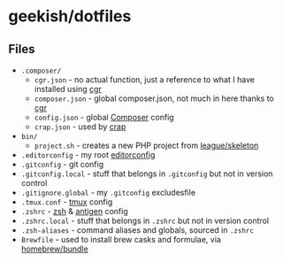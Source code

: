 # geekish/dotfiles

## Files

- `.composer/`
    - `cgr.json` - no actual function, just a reference to what I have installed using [cgr]
    - `composer.json` - global composer.json, not much in here thanks to [cgr]
    - `config.json` - global [Composer] config
    - `crap.json` - used by [crap]
- `bin/`
    - `project.sh` - creates a new PHP project from [league/skeleton]
- `.editorconfig` - my root [editorconfig]
- `.gitconfig` - git config
- `.gitconfig.local` - stuff that belongs in `.gitconfig` but not in version control
- `.gitignore.global` - my `.gitconfig` excludesfile
- `.tmux.conf` - [tmux] config
- `.zshrc` - [zsh] & [antigen] config
- `.zshrc.local` - stuff that belongs in `.zshrc` but not in version control
- `.zsh-aliases` - command aliases and globals, sourced in `.zshrc`
- `Brewfile` - used to install brew casks and formulae, via [homebrew/bundle]

[antigen]: https://github.com/zsh-users/antigen
[cgr]: https://github.com/consolidation/cgr
[composer]: https://getcomposer.org
[crap]: https://github.com/geekish/crap
[editorconfig]: https://editorconfig.org/
[homebrew/bundle]: https://github.com/Homebrew/homebrew-bundle
[league/skeleton]: https://github.com/thephpleague/skeleton
[tmux]: https://github.com/tmux/tmux
[zsh]: https://www.zsh.org/

